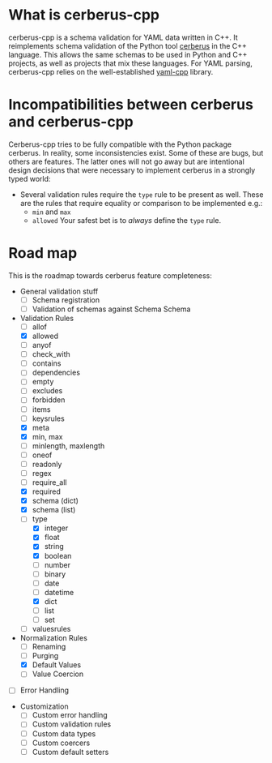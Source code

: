 # What is cerberus-cpp

cerberus-cpp is a schema validation for YAML data written in C++.
It reimplements schema validation of the Python tool [cerberus](https://github.com/pyeve/cerberus)
in the C++ language. This allows the same schemas to be used in Python
and C++ projects, as well as projects that mix these languages.
For YAML parsing, cerberus-cpp relies on the well-established [yaml-cpp](https://github.com/jbeder/yaml-cpp)
library.

# Incompatibilities between cerberus and cerberus-cpp

Cerberus-cpp tries to be fully compatible with the Python package cerberus.
In reality, some inconsistencies exist. Some of these are bugs, but others
are features. The latter ones will not go away but are intentional design
decisions that were necessary to implement cerberus in a strongly typed world:

* Several validation rules require the `type` rule to be present as well.
  These are the rules that require equality or comparison to be implemented e.g.:
  * `min` and `max`
  * `allowed`
  Your safest bet is to *always* define the `type` rule.

# Road map

This is the roadmap towards cerberus feature completeness:

* General validation stuff
  * [ ] Schema registration
  * [ ] Validation of schemas against Schema Schema
* Validation Rules
  * [ ] allof
  * [x] allowed
  * [ ] anyof
  * [ ] check_with
  * [ ] contains
  * [ ] dependencies
  * [ ] empty
  * [ ] excludes
  * [ ] forbidden
  * [ ] items
  * [ ] keysrules
  * [x] meta
  * [x] min, max
  * [ ] minlength, maxlength
  * [ ] oneof
  * [ ] readonly
  * [ ] regex
  * [ ] require_all
  * [x] required
  * [x] schema (dict)
  * [x] schema (list)
  * [ ] type
    *  [x] integer
    *  [x] float
    *  [x] string
    *  [x] boolean
    *  [ ] number
    *  [ ] binary
    *  [ ] date
    *  [ ] datetime
    *  [x] dict
    *  [ ] list
    *  [ ] set
  * [ ] valuesrules
* Normalization Rules
  * [ ] Renaming
  * [ ] Purging
  * [x] Default Values
  * [ ] Value Coercion
* [ ] Error Handling
* Customization
  * [ ] Custom error handling
  * [ ] Custom validation rules
  * [ ] Custom data types
  * [ ] Custom coercers
  * [ ] Custom default setters
